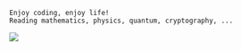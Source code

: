 ```
Enjoy coding, enjoy life!
Reading mathematics, physics, quantum, cryptography, ...
```

<p>
  <img
    src="https://github-readme-stats.vercel.app/api/top-langs/?username=haoxins&langs_count=4&hide=html,css"
  />
</p>
